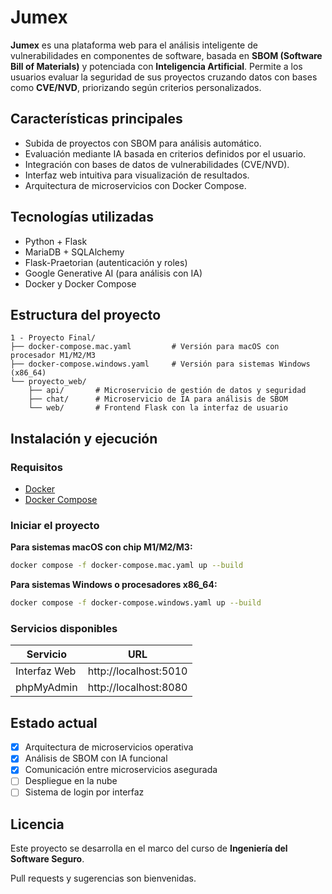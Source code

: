 # Jumex

**Jumex** es una plataforma web para el análisis inteligente de vulnerabilidades en componentes de software, basada en **SBOM (Software Bill of Materials)** y potenciada con **Inteligencia Artificial**. Permite a los usuarios evaluar la seguridad de sus proyectos cruzando datos con bases como **CVE/NVD**, priorizando según criterios personalizados.

## Características principales

- Subida de proyectos con SBOM para análisis automático.
- Evaluación mediante IA basada en criterios definidos por el usuario.
- Integración con bases de datos de vulnerabilidades (CVE/NVD).
- Interfaz web intuitiva para visualización de resultados.
- Arquitectura de microservicios con Docker Compose.

## Tecnologías utilizadas

- Python + Flask
- MariaDB + SQLAlchemy
- Flask-Praetorian (autenticación y roles)
- Google Generative AI (para análisis con IA)
- Docker y Docker Compose

## Estructura del proyecto

```text
1 - Proyecto Final/
├── docker-compose.mac.yaml         # Versión para macOS con procesador M1/M2/M3
├── docker-compose.windows.yaml     # Versión para sistemas Windows (x86_64)
└── proyecto_web/
    ├── api/       # Microservicio de gestión de datos y seguridad
    ├── chat/      # Microservicio de IA para análisis de SBOM
    └── web/       # Frontend Flask con la interfaz de usuario
```

## Instalación y ejecución

### Requisitos

- [Docker](https://www.docker.com/)
- [Docker Compose](https://docs.docker.com/compose/)

### Iniciar el proyecto

**Para sistemas macOS con chip M1/M2/M3:**

```bash
docker compose -f docker-compose.mac.yaml up --build
```

**Para sistemas Windows o procesadores x86_64:**

```bash
docker compose -f docker-compose.windows.yaml up --build
```

### Servicios disponibles

| Servicio           | URL                    |
|--------------------|------------------------|
| Interfaz Web       | http://localhost:5010  |
| phpMyAdmin         | http://localhost:8080  |

## Estado actual

- [x] Arquitectura de microservicios operativa
- [x] Análisis de SBOM con IA funcional
- [x] Comunicación entre microservicios asegurada
- [ ] Despliegue en la nube
- [ ] Sistema de login por interfaz

## Licencia

Este proyecto se desarrolla en el marco del curso de **Ingeniería del Software Seguro**.

Pull requests y sugerencias son bienvenidas.
